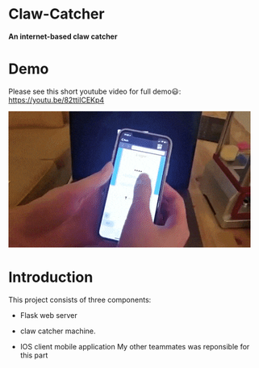 # Claw-Catcher
**An internet-based claw catcher**

# Demo 
Please see this short youtube video for full demo:smiley:: https://youtu.be/82ttiICEKp4

![Alt Text](demo.gif)

# Introduction
This project consists of three components:

* Flask web server

* claw catcher machine.

* IOS client mobile application
My other teammates was reponsible for this part

